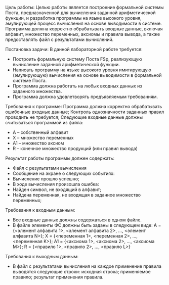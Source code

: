 Цель работы:
Целью работы является построение формальной системы Поста, предназначенной для вычисления заданной арифметической функции, и разработка программы на языке высокого уровня, эмулирующей процесс вычисления на основе выводимости в системе. Программа должна корректно обрабатывать входные данные, включая алфавит, множество переменных, аксиомы и правила вывода, а также предоставлять файл с результатами вычислений.

Постановка задачи:
В данной лабораторной работе требуется:
- Построить формальную систему Поста FSp, реализующую вычисление заданной арифметической функции.
- Написать программу на языке высокого уровня имитирующую (эмулирующую) вычисления на основе выводимости в формальной системе Поста.
- Программа должна работать на любых входных данных из заданного множества.
- Программа должна удовлетворять предъявляемым требованиям.

Требования к программе:
Программа должна корректно обрабатывать ошибочные входные данные;
Контроль однозначности заданных правил проводить не требуется;
Следующие входные данные должны считываться программой из файла:
- A – собственный алфавит
- X – множество переменных
- A1 – множество аксиом
- R – конечное множество продукций (или правил вывода)

Результат работы программы должен содержать:
- Файл с результатами вычисления
- Сообщение на экране о следующих событиях:
- Вычисление прошло успешно;
- В ходе вычисления произошла ошибка:
-  Найден символ, не входящий в алфавит;
- Найдена переменная, не входящая в заданное множество переменных;

Требования к входным данным:
- Все входные данные должны содержаться в одном файле.
- В файле элементы ФС должны быть заданы в следующем виде:
A = {<элемент алфавита 1>, <элемент алфавита 2>, …, <элемент алфавита N>};
X = {<переменная 1>, <переменная 2>, …, <переменная K>};
A1 = {<аксиома 1>, <аксиома 2>, …, <аксиома M>};
R = {<правило 1>,
<правило 2>,
…,
<правило L>}

Требования к выходным данным:
- В файл с результатами вычисления на каждое применение правила выводятся следующие строки:
исходная строка;
применяемое правило;
результат применения правила.

